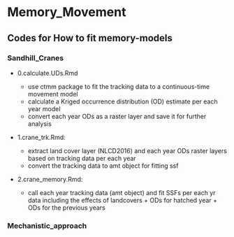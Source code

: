 # Memory_Movement

## Codes for How to fit memory-models 
### Sandhill_Cranes
- 0.calculate.UDs.Rmd
  - use ctmm package to fit the tracking data to a continuous-time movement model 
  - calculate a Kriged occurrence distribution (OD) estimate per each year model 
  - convert each year ODs as a raster layer and save it for further analysis 

- 1.crane_trk.Rmd:
  - extract land cover layer (NLCD2016) and each year ODs raster layers based on tracking data per each year 
  - convert the tracking data to amt object for fitting ssf 

- 2.crane_memory.Rmd: 
  - call each year tracking data (amt object) and fit SSFs per each yr data including the effects of landcovers + ODs for hatched year + ODs for the previous years 

### Mechanistic_approach
